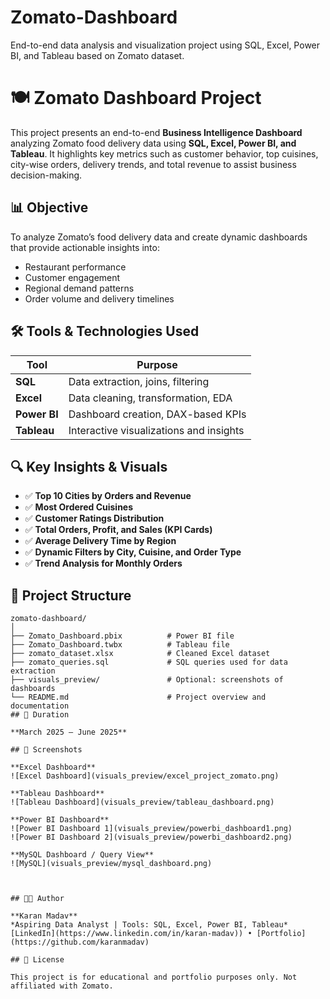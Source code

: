 # Zomato-Dashboard
End-to-end data analysis and visualization project using SQL, Excel, Power BI, and Tableau based on Zomato dataset.
# 🍽️ Zomato Dashboard Project

This project presents an end-to-end **Business Intelligence Dashboard** analyzing Zomato food delivery data using **SQL, Excel, Power BI, and Tableau**. It highlights key metrics such as customer behavior, top cuisines, city-wise orders, delivery trends, and total revenue to assist business decision-making.

## 📊 Objective

To analyze Zomato’s food delivery data and create dynamic dashboards that provide actionable insights into:

- Restaurant performance
- Customer engagement
- Regional demand patterns
- Order volume and delivery timelines

## 🛠️ Tools & Technologies Used

| Tool       | Purpose                                 |
|------------|------------------------------------------|
| **SQL**    | Data extraction, joins, filtering        |
| **Excel**  | Data cleaning, transformation, EDA       |
| **Power BI** | Dashboard creation, DAX-based KPIs     |
| **Tableau** | Interactive visualizations and insights |

## 🔍 Key Insights & Visuals

- ✅ **Top 10 Cities by Orders and Revenue**
- ✅ **Most Ordered Cuisines**
- ✅ **Customer Ratings Distribution**
- ✅ **Total Orders, Profit, and Sales (KPI Cards)**
- ✅ **Average Delivery Time by Region**
- ✅ **Dynamic Filters by City, Cuisine, and Order Type**
- ✅ **Trend Analysis for Monthly Orders**

## 📁 Project Structure

```
zomato-dashboard/
│
├── Zomato_Dashboard.pbix          # Power BI file
├── Zomato_Dashboard.twbx          # Tableau file
├── zomato_dataset.xlsx            # Cleaned Excel dataset
├── zomato_queries.sql             # SQL queries used for data extraction
├── visuals_preview/               # Optional: screenshots of dashboards
└── README.md                      # Project overview and documentation
## 📅 Duration

**March 2025 – June 2025**

## 📸 Screenshots

**Excel Dashboard**  
![Excel Dashboard](visuals_preview/excel_project_zomato.png)

**Tableau Dashboard**  
![Tableau Dashboard](visuals_preview/tableau_dashboard.png)

**Power BI Dashboard**  
![Power BI Dashboard 1](visuals_preview/powerbi_dashboard1.png)  
![Power BI Dashboard 2](visuals_preview/powerbi_dashboard2.png)

**MySQL Dashboard / Query View**  
![MySQL](visuals_preview/mysql_dashboard.png)



## 👨‍💻 Author

**Karan Madav**  
*Aspiring Data Analyst | Tools: SQL, Excel, Power BI, Tableau*  
[LinkedIn](https://www.linkedin.com/in/karan-madav)) • [Portfolio](https://github.com/karanmadav)

## 📝 License

This project is for educational and portfolio purposes only. Not affiliated with Zomato.


